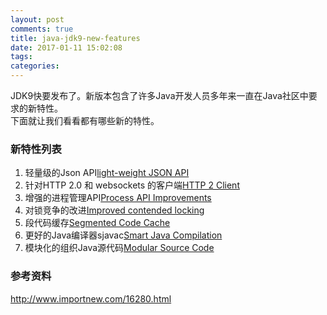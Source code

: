 ```yaml
---
layout: post
comments: true
title: java-jdk9-new-features
date: 2017-01-11 15:02:08
tags:
categories:
---
```


JDK9快要发布了。新版本包含了许多Java开发人员多年来一直在Java社区中要求的新特性。    
下面就让我们看看都有哪些新的特性。

<!-- more -->

### 新特性列表

1. 轻量级的Json API[light-weight JSON API ](http://openjdk.java.net/jeps/198)
2. 针对HTTP 2.0 和 websockets 的客户端[HTTP 2 Client](http://openjdk.java.net/jeps/110)
3. 增强的进程管理API[Process API Improvements ](http://openjdk.java.net/jeps/102)
4. 对锁竞争的改进[Improved contended locking](http://openjdk.java.net/jeps/143)
5. 段代码缓存[Segmented Code Cache ](http://openjdk.java.net/jeps/197)
6. 更好的Java编译器sjavac[Smart Java Compilation](http://openjdk.java.net/jeps/199)
7. 模块化的组织Java源代码[Modular Source Code ](http://openjdk.java.net/jeps/201)

### 参考资料

http://www.importnew.com/16280.html





